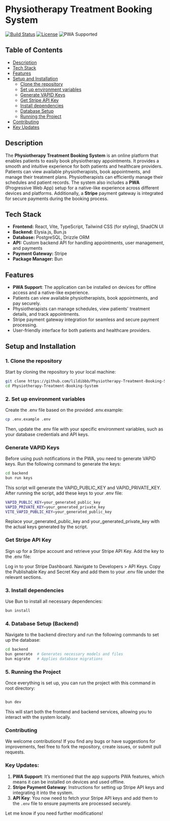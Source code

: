 # Physiotherapy Treatment Booking System

[![Build Status](https://img.shields.io/github/workflow/status/lildibbb/Physiotherapy-Treatment-Booking-System/CI)](https://github.com/lildibbb/Physiotherapy-Treatment-Booking-System/actions)
[![License](https://img.shields.io/github/license/lildibbb/Physiotherapy-Treatment-Booking-System)](https://github.com/lildibbb/Physiotherapy-Treatment-Booking-System/blob/main/LICENSE)
![PWA Supported](https://img.shields.io/badge/PWA-Supported-green)

## Table of Contents

- [Description](#description)
- [Tech Stack](#tech-stack)
- [Features](#features)
- [Setup and Installation](#setup-and-installation)
  - [Clone the repository](#1-clone-the-repository)
  - [Set up environment variables](#2-set-up-environment-variables)
  - [Generate VAPID Keys](#generate-vapid-keys)
  - [Get Stripe API Key](#get-stripe-api-key)
  - [Install dependencies](#3-install-dependencies)
  - [Database Setup](#4-database-setup-backend)
  - [Running the Project](#5-running-the-project)
- [Contributing](#contributing)
- [Key Updates](#key-updates)

## Description

The **Physiotherapy Treatment Booking System** is an online platform that enables patients to easily book physiotherapy appointments. It provides a smooth and intuitive experience for both patients and healthcare providers. Patients can view available physiotherapists, book appointments, and manage their treatment plans. Physiotherapists can efficiently manage their schedules and patient records. The system also includes a **PWA** (Progressive Web App) setup for a native-like experience across different devices and platforms. Additionally, a **Stripe** payment gateway is integrated for secure payments during the booking process.

## Tech Stack

- **Frontend:** React, Vite, TypeScript, Tailwind CSS (for styling), ShadCN UI
- **Backend:** Elysia.js, Bun.js
- **Database:** PostgreSQL, Drizzle ORM
- **API:** Custom backend API for handling appointments, user management, and payments
- **Payment Gateway:** Stripe
- **Package Manager:** Bun

## Features

- **PWA Support**: The application can be installed on devices for offline access and a native-like experience.
- Patients can view available physiotherapists, book appointments, and pay securely.
- Physiotherapists can manage schedules, view patients' treatment details, and track appointments.
- Stripe payment gateway integration for seamless and secure payment processing.
- User-friendly interface for both patients and healthcare providers.

## Setup and Installation

### 1. Clone the repository

Start by cloning the repository to your local machine:

```bash
git clone https://github.com/lildibbb/Physiotherapy-Treatment-Booking-System.git
cd Physiotherapy-Treatment-Booking-System
```

### 2. Set up environment variables

Create the .env file based on the provided .env.example:

```bash
cp .env.example .env
```

Then, update the .env file with your specific environment variables, such as your database credentials and API keys.

### Generate VAPID Keys

Before using push notifications in the PWA, you need to generate VAPID keys. Run the following command to generate the keys:

```bash
cd backend
bun run keys
```

This script will generate the VAPID_PUBLIC_KEY and VAPID_PRIVATE_KEY. After running the script, add these keys to your .env file:

```bash
VAPID_PUBLIC_KEY=your_generated_public_key
VAPID_PRIVATE_KEY=your_generated_private_key
VITE_VAPID_PUBLIC_KEY=your_generated_public_key
```

Replace your_generated_public_key and your_generated_private_key with the actual keys generated by the script.

### Get Stripe API Key

Sign up for a Stripe account and retrieve your Stripe API Key. Add the key to the .env file:

Log in to your Stripe Dashboard.
Navigate to Developers > API Keys.
Copy the Publishable Key and Secret Key and add them to your .env file under the relevant sections.

### 3. Install dependencies

Use Bun to install all necessary dependencies:

```bash
bun install
```

### 4. Database Setup (Backend)

Navigate to the backend directory and run the following commands to set up the database:

```bash
cd backend
bun generate  # Generates necessary models and files
bun migrate   # Applies database migrations
```

### 5. Running the Project

Once everything is set up, you can run the project with this command in root directory:

```bash

bun dev
```

This will start both the frontend and backend services, allowing you to interact with the system locally.

### Contributing

We welcome contributions! If you find any bugs or have suggestions for improvements, feel free to fork the repository, create issues, or submit pull requests.

### Key Updates:

1. **PWA Support**: It’s mentioned that the app supports PWA features, which means it can be installed on devices and used offline.
2. **Stripe Payment Gateway**: Instructions for setting up Stripe API keys and integrating it into the system.
3. **API Key**: You now need to fetch your Stripe API keys and add them to the `.env` file to ensure payments are processed securely.

Let me know if you need further modifications!
